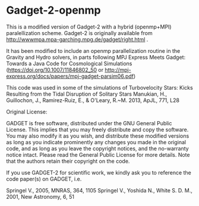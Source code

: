 # Gadget-2-openmp
This is a modified version of Gadget-2 with a hybrid (openmp+MPI) paralellization scheme.  Gadget-2 is originally available from http://wwwmpa.mpa-garching.mpg.de/gadget/right.html .

It has been modified to include an openmp parallelization routine in the Gravity and Hydro solvers, in parts following MPJ Express Meets Gadget: Towards a Java Code for Cosmological Simulations (https://doi.org/10.1007/11846802_50 or http://mpj-express.org/docs/papers/mpj-gadget-parsim06.pdf) 

This code was used in some of the simulations of 
Turbovelocity Stars: Kicks Resulting from the Tidal Disruption of Solitary Stars
Manukian, H., Guillochon, J., Ramirez-Ruiz, E., & O'Leary, R.~M. 2013, ApJL, 771, L28 




Original License:

GADGET is free software, distributed under the GNU General Public License. This implies that you may freely distribute and copy the software. You may also modify it as you wish, and distribute these modified versions as long as you indicate prominently any changes you made in the original code, and as long as you leave the copyright notices, and the no-warranty notice intact. Please read the General Public License for more details. Note that the authors retain their copyright on the code.

If you use GADGET-2 for scientific work, we kindly ask you to reference the code paper(s) on GADGET, i.e.

Springel V., 2005, MNRAS, 364, 1105
Springel V., Yoshida N., White S. D. M., 2001, New Astronomy, 6, 51
